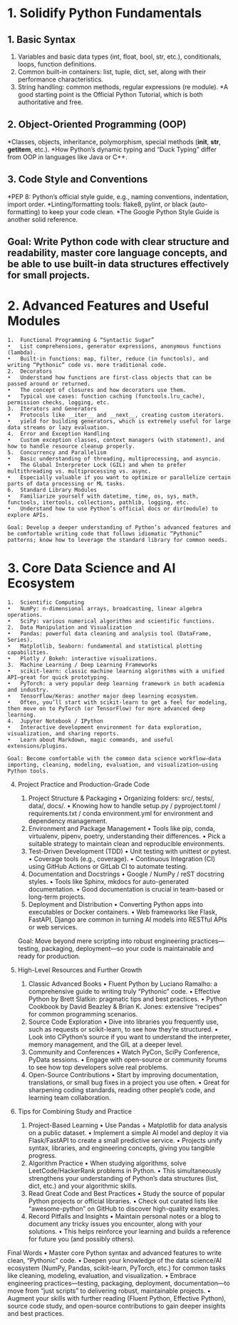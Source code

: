 # 1. Solidify Python Fundamentals
## 1.	Basic Syntax
1. Variables and basic data types (int, float, bool, str, etc.), conditionals, loops, function definitions.
2. Common built-in containers: list, tuple, dict, set, along with their performance characteristics.
3. String handling: common methods, regular expressions (re module).
*A good starting point is the Official Python Tutorial, which is both authoritative and free.
## 2.	Object-Oriented Programming (OOP)
*Classes, objects, inheritance, polymorphism, special methods (__init__, __str__, __getitem__, etc.).
*How Python’s dynamic typing and “Duck Typing” differ from OOP in languages like Java or C++.
## 3.	Code Style and Conventions
*PEP 8: Python’s official style guide, e.g., naming conventions, indentation, import order.
*Linting/formatting tools: flake8, pylint, or black (auto-formatting) to keep your code clean.
*The Google Python Style Guide is another solid reference.

## Goal: Write Python code with clear structure and readability, master core language concepts, and be able to use built-in data structures effectively for small projects.

# 2. Advanced Features and Useful Modules
	1.	Functional Programming & “Syntactic Sugar”
	•	List comprehensions, generator expressions, anonymous functions (lambda).
	•	Built-in functions: map, filter, reduce (in functools), and writing “Pythonic” code vs. more traditional code.
	2.	Decorators
	•	Understand how functions are first-class objects that can be passed around or returned.
	•	The concept of closures and how decorators use them.
	•	Typical use cases: function caching (functools.lru_cache), permission checks, logging, etc.
	3.	Iterators and Generators
	•	Protocols like __iter__ and __next__, creating custom iterators.
	•	yield for building generators, which is extremely useful for large data streams or lazy evaluation.
	4.	Error and Exception Handling
	•	Custom exception classes, context managers (with statement), and how to handle resource cleanup properly.
	5.	Concurrency and Parallelism
	•	Basic understanding of threading, multiprocessing, and asyncio.
	•	The Global Interpreter Lock (GIL) and when to prefer multithreading vs. multiprocessing vs. async.
	•	Especially valuable if you want to optimize or parallelize certain parts of data processing or ML tasks.
	6.	Standard Library Modules
	•	Familiarize yourself with datetime, time, os, sys, math, functools, itertools, collections, pathlib, logging, etc.
	•	Understand how to use Python’s official docs or dir(module) to explore APIs.

	Goal: Develop a deeper understanding of Python’s advanced features and be comfortable writing code that follows idiomatic “Pythonic” patterns; know how to leverage the standard library for common needs.

# 3. Core Data Science and AI Ecosystem
	1.	Scientific Computing
	•	NumPy: n-dimensional arrays, broadcasting, linear algebra operations.
	•	SciPy: various numerical algorithms and scientific functions.
	2.	Data Manipulation and Visualization
	•	Pandas: powerful data cleaning and analysis tool (DataFrame, Series).
	•	Matplotlib, Seaborn: fundamental and statistical plotting capabilities.
	•	Plotly / Bokeh: interactive visualizations.
	3.	Machine Learning / Deep Learning Frameworks
	•	scikit-learn: classic machine learning algorithms with a unified API—great for quick prototyping.
	•	PyTorch: a very popular deep learning framework in both academia and industry.
	•	TensorFlow/Keras: another major deep learning ecosystem.
	•	Often, you’ll start with scikit-learn to get a feel for modeling, then move on to PyTorch (or TensorFlow) for more advanced deep learning.
	4.	Jupyter Notebook / IPython
	•	Interactive development environment for data exploration, visualization, and sharing reports.
	•	Learn about Markdown, magic commands, and useful extensions/plugins.

	Goal: Become comfortable with the common data science workflow—data importing, cleaning, modeling, evaluation, and visualization—using Python tools.

4. Project Practice and Production-Grade Code
	1.	Project Structure & Packaging
	•	Organizing folders: src/, tests/, data/, docs/.
	•	Knowing how to handle setup.py / pyproject.toml / requirements.txt / conda environment.yml for environment and dependency management.
	2.	Environment and Package Management
	•	Tools like pip, conda, virtualenv, pipenv, poetry, understanding their differences.
	•	Pick a suitable strategy to maintain clean and reproducible environments.
	3.	Test-Driven Development (TDD)
	•	Unit testing with unittest or pytest.
	•	Coverage tools (e.g., coverage).
	•	Continuous Integration (CI) using GitHub Actions or GitLab CI to automate testing.
	4.	Documentation and Docstrings
	•	Google / NumPy / reST docstring styles.
	•	Tools like Sphinx, mkdocs for auto-generated documentation.
	•	Good documentation is crucial in team-based or long-term projects.
	5.	Deployment and Distribution
	•	Converting Python apps into executables or Docker containers.
	•	Web frameworks like Flask, FastAPI, Django are common in turning AI models into RESTful APIs or web services.

	Goal: Move beyond mere scripting into robust engineering practices—testing, packaging, deployment—so your code is maintainable and ready for production.

5. High-Level Resources and Further Growth
	1.	Classic Advanced Books
	•	Fluent Python by Luciano Ramalho: a comprehensive guide to writing truly “Pythonic” code.
	•	Effective Python by Brett Slatkin: pragmatic tips and best practices.
	•	Python Cookbook by David Beazley & Brian K. Jones: extensive “recipes” for common programming scenarios.
	2.	Source Code Exploration
	•	Dive into libraries you frequently use, such as requests or scikit-learn, to see how they’re structured.
	•	Look into CPython’s source if you want to understand the interpreter, memory management, and the GIL at a deeper level.
	3.	Community and Conferences
	•	Watch PyCon, SciPy Conference, PyData sessions.
	•	Engage with open-source or community forums to see how top developers solve real problems.
	4.	Open-Source Contributions
	•	Start by improving documentation, translations, or small bug fixes in a project you use often.
	•	Great for sharpening coding standards, reading other people’s code, and learning team collaboration.

6. Tips for Combining Study and Practice
	1.	Project-Based Learning
	•	Use Pandas + Matplotlib for data analysis on a public dataset.
	•	Implement a simple AI model and deploy it via Flask/FastAPI to create a small predictive service.
	•	Projects unify syntax, libraries, and engineering concepts, giving you tangible progress.
	2.	Algorithm Practice
	•	When studying algorithms, solve LeetCode/HackerRank problems in Python.
	•	This simultaneously strengthens your understanding of Python’s data structures (list, dict, etc.) and your algorithmic skills.
	3.	Read Great Code and Best Practices
	•	Study the source of popular Python projects or official libraries.
	•	Check out curated lists like “awesome-python” on GitHub to discover high-quality examples.
	4.	Record Pitfalls and Insights
	•	Maintain personal notes or a blog to document any tricky issues you encounter, along with your solutions.
	•	This helps reinforce your learning and builds a reference for future you (and possibly others).

Final Words
	•	Master core Python syntax and advanced features to write clean, “Pythonic” code.
	•	Deepen your knowledge of the data science/AI ecosystem (NumPy, Pandas, scikit-learn, PyTorch, etc.) for common tasks like cleaning, modeling, evaluation, and visualization.
	•	Embrace engineering practices—testing, packaging, deployment, documentation—to move from “just scripts” to delivering robust, maintainable projects.
	•	Augment your skills with further reading (Fluent Python, Effective Python), source code study, and open-source contributions to gain deeper insights and best practices.
